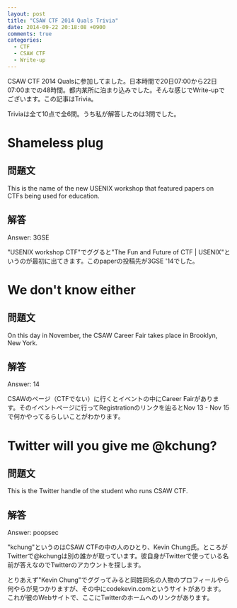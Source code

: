 ```yaml
---
layout: post
title: "CSAW CTF 2014 Quals Trivia"
date: 2014-09-22 20:18:08 +0900
comments: true
categories:
  - CTF
  - CSAW CTF
  - Write-up
---
```


CSAW CTF 2014 Qualsに参加してました。日本時間で20日07:00から22日07:00までの48時間。都内某所に泊まり込みでした。そんな感じでWrite-upでございます。この記事はTrivia。

Triviaは全て10点で全6問。うち私が解答したのは3問でした。

# Shameless plug

## 問題文

This is the name of the new USENIX workshop that featured papers on CTFs being used for education.

## 解答

Answer: 3GSE

"USENIX workshop CTF"でググると"The Fun and Future of CTF | USENIX"というのが最初に出てきます。このpaperの投稿先が3GSE '14でした。


# We don't know either

## 問題文

On this day in November, the CSAW Career Fair takes place in Brooklyn, New York.

## 解答

Answer: 14

CSAWのページ（CTFでない）に行くとイベントの中にCareer Fairがあります。そのイベントページに行ってRegistrationのリンクを辿るとNov 13 - Nov 15で何かやってるらしいことがわかります。


# Twitter will you give me @kchung?

## 問題文
This is the Twitter handle of the student who runs CSAW CTF.

## 解答

Answer: poopsec

"kchung"というのはCSAW CTFの中の人のひとり、Kevin Chung氏。ところがTwitterで@kchungは別の誰かが取っています。彼自身がTwitterで使っている名前が答えなのでTwitterのアカウントを探します。

とりあえず"Kevin Chung"でググってみると同姓同名の人物のプロフィールやら何やらが見つかりますが、その中にcodekevin.comというサイトがあります。これが彼のWebサイトで、ここにTwitterのホームへのリンクがあります。

